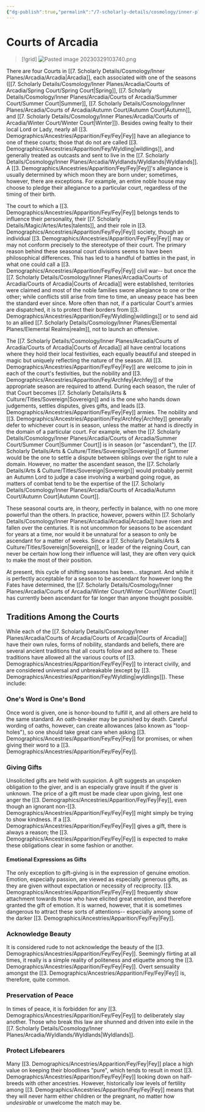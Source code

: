 ```yaml
---
{"dg-publish":true,"permalink":"/7-scholarly-details/cosmology/inner-planes/arcadia/courts-of-arcadia/courts-of-arcadia/","noteIcon":""}
---
```


# Courts of Arcadia

>[!grid]
>![Pasted image 20230329103740.png](/img/user/x.%20Assets/Attachments/Pasted%20image%2020230329103740.png)

There are four Courts in [[7. Scholarly Details/Cosmology/Inner Planes/Arcadia/Arcadia\|Arcadia]], each associated with one of the seasons ([[7. Scholarly Details/Cosmology/Inner Planes/Arcadia/Courts of Arcadia/Spring Court/Spring Court\|Spring]], [[7. Scholarly Details/Cosmology/Inner Planes/Arcadia/Courts of Arcadia/Summer Court/Summer Court\|Summer]], [[7. Scholarly Details/Cosmology/Inner Planes/Arcadia/Courts of Arcadia/Autumn Court/Autumn Court\|Autumn]], and [[7. Scholarly Details/Cosmology/Inner Planes/Arcadia/Courts of Arcadia/Winter Court/Winter Court\|Winter]]). Besides owing fealty to their local Lord or Lady, nearly all [[3. Demographics/Ancestries/Apparition/Fey/Fey\|Fey]] have an allegiance to one of these courts; those that do not are called [[3. Demographics/Ancestries/Apparition/Fey/Wyldling\|wildlings]], and generally treated as outcasts and sent to live in the [[7. Scholarly Details/Cosmology/Inner Planes/Arcadia/Wyldlands/Wyldlands\|Wyldlands]]. A [[3. Demographics/Ancestries/Apparition/Fey/Fey\|Fey]]'s allegiance is usually determined by which moon they are born under; sometimes, however, there are exceptions. For example, an entire noble house may choose to pledge their allegiance to a particular court, regardless of the timing of their birth. 

The court to which a [[3. Demographics/Ancestries/Apparition/Fey/Fey\|Fey]] belongs tends to influence their personality, their [[7. Scholarly Details/Magic/Artes/Artes\|talents]], and their role in [[3. Demographics/Ancestries/Apparition/Fey/Fey\|Fey]] society, though an individual [[3. Demographics/Ancestries/Apparition/Fey/Fey\|Fey]] may or may not conform precisely to the stereotype of their court. The primary reason behind these seasonal court divisions seems to have been philosophical differences. This has led to a handful of battles in the past, in what one could call a [[3. Demographics/Ancestries/Apparition/Fey/Fey\|Fey]] civil war-- but once the [[7. Scholarly Details/Cosmology/Inner Planes/Arcadia/Courts of Arcadia/Courts of Arcadia\|Courts of Arcadia]] were established, territories were claimed and most of the noble families swore allegiance to one or the other; while conflicts still arise from time to time, an uneasy peace has been the standard ever since. More often than not, if a particular Court's armies are dispatched, it is to protect their borders from [[3. Demographics/Ancestries/Apparition/Fey/Wyldling\|wildlings]] or to send aid to an allied [[7. Scholarly Details/Cosmology/Inner Planes/Elemental Planes/Elemental Realms\|realm]], not to launch an offensive.

The [[7. Scholarly Details/Cosmology/Inner Planes/Arcadia/Courts of Arcadia/Courts of Arcadia\|Courts of Arcadia]] all have central locations where they hold their local festivities, each equally beautiful and steeped in magic but uniquely reflecting the nature of the season. All [[3. Demographics/Ancestries/Apparition/Fey/Fey\|Fey]] are welcome to join in each of the court's festivities, but the nobility and [[3. Demographics/Ancestries/Apparition/Fey/Archfey\|Archfey]] of the appropriate season are required to attend. During each season, the ruler of that Court becomes [[7. Scholarly Details/Arts & Culture/Titles/Sovereign\|Sovereign]]  and is the one who hands down judgements, settles disputes, gives gifts, and leads [[3. Demographics/Ancestries/Apparition/Fey/Fey\|Fey]] armies. The nobility and [[3. Demographics/Ancestries/Apparition/Fey/Archfey\|Archfey]] generally defer to whichever court is in season, unless the matter at hand is directly in the domain of a particular court. For example, when the [[7. Scholarly Details/Cosmology/Inner Planes/Arcadia/Courts of Arcadia/Summer Court/Summer Court\|Summer Court]] is in season (or "ascendant"), the [[7. Scholarly Details/Arts & Culture/Titles/Sovereign\|Sovereign]] of Summer would be the one to settle a dispute between siblings over the right to rule a domain. However, no matter the ascendant season, the [[7. Scholarly Details/Arts & Culture/Titles/Sovereign\|Sovereign]] would probably permit an Autumn Lord to judge a case involving a warband going rogue, as matters of combat tend to be the expertise of the [[7. Scholarly Details/Cosmology/Inner Planes/Arcadia/Courts of Arcadia/Autumn Court/Autumn Court\|Autumn Court]].

These seasonal courts are, in theory, perfectly in balance, with no one more powerful than the others. In practice, however, powers within [[7. Scholarly Details/Cosmology/Inner Planes/Arcadia/Arcadia\|Arcadia]] have risen and fallen over the centuries. It is not uncommon for seasons to be ascendant for years at a time, nor would it be unnatural for a season to only be ascendant for a matter of weeks. Since a [[7. Scholarly Details/Arts & Culture/Titles/Sovereign\|Sovereign]], or leader of the reigning Court, can never be certain how long their influence will last, they are often very quick to make the most of their position. 

At present, this cycle of shifting seasons has been... stagnant. And while it is perfectly acceptable for a season to be ascendant for however long the Fates have determined, the [[7. Scholarly Details/Cosmology/Inner Planes/Arcadia/Courts of Arcadia/Winter Court/Winter Court\|Winter Court]] has currently been ascendant for far longer than anyone thought possible. 

## Traditions Among the Courts  

While each of the [[7. Scholarly Details/Cosmology/Inner Planes/Arcadia/Courts of Arcadia/Courts of Arcadia\|Courts of Arcadia]] have their own rules, forms of nobility, standards and beliefs, there are several ancient traditions that all courts follow and adhere to. These traditions have allowed all the various courts of [[3. Demographics/Ancestries/Apparition/Fey/Fey\|Fey]] to interact civilly, and are considered universal and unbreakable (except by [[3. Demographics/Ancestries/Apparition/Fey/Wyldling\|wyldlings]]). These include: 

### One's Word is One's Bond 

Once word is given, one is honor-bound to fulfill it, and all others are held to the same standard. An oath-breaker may be punished by death. Careful wording of oaths, however, can create allowances (also known as "loop-holes"), so one should take great care when asking [[3. Demographics/Ancestries/Apparition/Fey/Fey\|Fey]] for promises, or when giving their word to a [[3. Demographics/Ancestries/Apparition/Fey/Fey\|Fey]].

### Giving Gifts 

Unsolicited gifts are held with suspicion. A gift suggests an unspoken obligation to the giver, and is an especially grave insult if the giver is unknown. The price of a gift must be made clear upon giving, lest one anger the [[3. Demographics/Ancestries/Apparition/Fey/Fey\|Fey]], even though an ignorant non-[[3. Demographics/Ancestries/Apparition/Fey/Fey\|Fey]] might simply be trying to show kindness. If a [[3. Demographics/Ancestries/Apparition/Fey/Fey\|Fey]] gives a gift, there is always a reason; the [[3. Demographics/Ancestries/Apparition/Fey/Fey\|Fey]] is expected to make these obligations clear in some fashion or another.

#### Emotional Expressions as Gifts 

The only exception to gift-giving is in the expression of genuine emotion. Emotion, especially passion, are viewed as especially generous gifts, as they are given without expectation or necessity of reciprocity. [[3. Demographics/Ancestries/Apparition/Fey/Fey\|Fey]] frequently show attachment towards those who have elicited great emotion, and therefore granted the gift of emotion. It is warned, however, that it is sometimes dangerous to attract these sorts of attentions-- especially among some of the darker [[3. Demographics/Ancestries/Apparition/Fey/Fey\|Fey]]. 

### Acknowledge Beauty 

It is considered rude to not acknowledge the beauty of the [[3. Demographics/Ancestries/Apparition/Fey/Fey\|Fey]]. Seemingly flirting at all times, it really is a simple reality of politeness and etiquette among the [[3. Demographics/Ancestries/Apparition/Fey/Fey\|Fey]]. Overt sensuality amongst the [[3. Demographics/Ancestries/Apparition/Fey/Fey\|Fey]] is, therefore, quite common. 

### Preservation of Peace 

In times of peace, it is forbidden for any [[3. Demographics/Ancestries/Apparition/Fey/Fey\|Fey]] to deliberately slay another. Those who break this law are shunned and driven into exile in the [[7. Scholarly Details/Cosmology/Inner Planes/Arcadia/Wyldlands/Wyldlands\|Wyldlands]].

### Protect Lifebearers 

Many [[3. Demographics/Ancestries/Apparition/Fey/Fey\|Fey]] place a high value on keeping their bloodlines "pure", which tends to result in most [[3. Demographics/Ancestries/Apparition/Fey/Fey\|Fey]] looking down on half-breeds with other ancestries. However, historically low levels of fertility among [[3. Demographics/Ancestries/Apparition/Fey/Fey\|Fey]] means that they will never harm either children or the pregnant, no matter how *undesirable* or unwelcome the match may be. 


